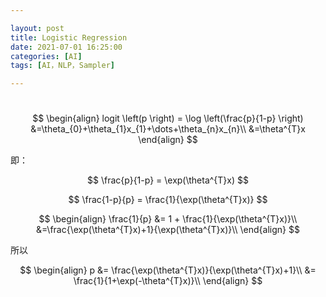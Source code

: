 ```yaml
---

layout: post
title: Logistic Regression
date: 2021-07-01 16:25:00
categories: [AI]
tags: [AI，NLP，Sampler]

---
```

# 

$$
\begin{align}
logit \left(p \right) = \log \left(\frac{p}{1-p} \right)
&=\theta_{0}+\theta_{1}x_{1}+\dots+\theta_{n}x_{n}\\
&=\theta^{T}x
\end{align}
$$

即：

$$
\frac{p}{1-p} = \exp(\theta^{T}x)
$$

$$
\frac{1-p}{p} = \frac{1}{\exp(\theta^{T}x)}
$$

$$
\begin{align}
\frac{1}{p} &= 1 + \frac{1}{\exp(\theta^{T}x)}\\
&=\frac{\exp(\theta^{T}x)+1}{\exp(\theta^{T}x)}\\
\end{align}
$$

所以

$$
\begin{align}
p
&= \frac{\exp(\theta^{T}x)}{\exp(\theta^{T}x)+1}\\
&= \frac{1}{1+\exp(-\theta^{T}x)}\\
\end{align}
$$



